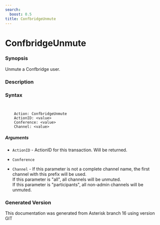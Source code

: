 ```yaml
---
search:
  boost: 0.5
title: ConfbridgeUnmute
---
```


# ConfbridgeUnmute

### Synopsis

Unmute a Confbridge user.

### Description


### Syntax


```


    Action: ConfbridgeUnmute
    ActionID: <value>
    Conference: <value>
    Channel: <value>

```
##### Arguments


* `ActionID` - ActionID for this transaction. Will be returned.<br>

* `Conference`

* `Channel` - If this parameter is not a complete channel name, the first channel with this prefix will be used.<br>
If this parameter is "all", all channels will be unmuted.<br>
If this parameter is "participants", all non-admin channels will be unmuted.<br>


### Generated Version

This documentation was generated from Asterisk branch 16 using version GIT 